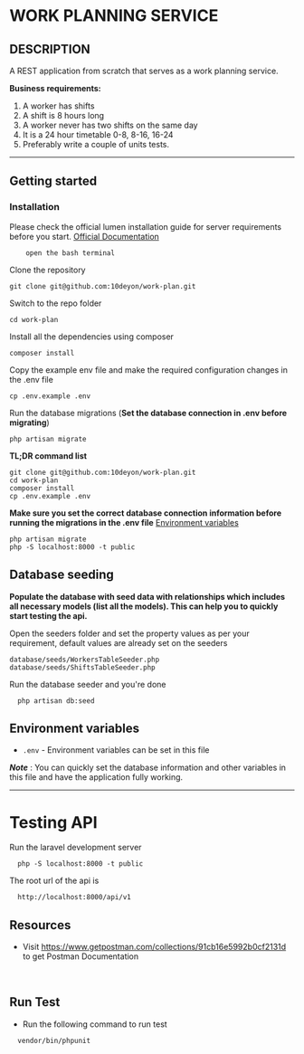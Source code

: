 # WORK PLANNING SERVICE

## DESCRIPTION

A REST application from scratch that serves as a work planning service.

**Business requirements:**
1. A worker has shifts
2. A shift is 8 hours long
3. A worker never has two shifts on the same day
4. It is a 24 hour timetable 0-8, 8-16, 16-24
5. Preferably write a couple of units tests.

----------

## Getting started

### Installation

Please check the official lumen installation guide for server requirements before you start. [Official Documentation](https://lumen.laravel.com/docs/8.x)

```
    open the bash terminal
```

Clone the repository

````
git clone git@github.com:10deyon/work-plan.git
````

Switch to the repo folder

````
cd work-plan
````

Install all the dependencies using composer

````
composer install
````

Copy the example env file and make the required configuration changes in the .env file

````
cp .env.example .env
````

Run the database migrations (**Set the database connection in .env before migrating**)

````
php artisan migrate
````


**TL;DR command list**

    git clone git@github.com:10deyon/work-plan.git
    cd work-plan
    composer install
    cp .env.example .env
    
**Make sure you set the correct database connection information before running the migrations in the .env file** [Environment variables](#environment-variables)

    php artisan migrate
    php -S localhost:8000 -t public

## Database seeding

**Populate the database with seed data with relationships which includes all necessary models (list all the models). This can help you to quickly start testing the api.**

Open the seeders folder and set the property values as per your requirement, default values are already set on the seeders

````
database/seeds/WorkersTableSeeder.php
database/seeds/ShiftsTableSeeder.php

````

Run the database seeder and you're done

````
  php artisan db:seed
````

## Environment variables

- `.env` - Environment variables can be set in this file

***Note*** : You can quickly set the database information and other variables in this file and have the application fully working.

----------

# Testing API

Run the laravel development server

```
  php -S localhost:8000 -t public
```


The root url of the api is

```
  http://localhost:8000/api/v1
```


## Resources

  - Visit https://www.getpostman.com/collections/91cb16e5992b0cf2131d to get Postman Documentation


<br>

## Run Test
  - Run the following command to run test

```
  vendor/bin/phpunit
```

